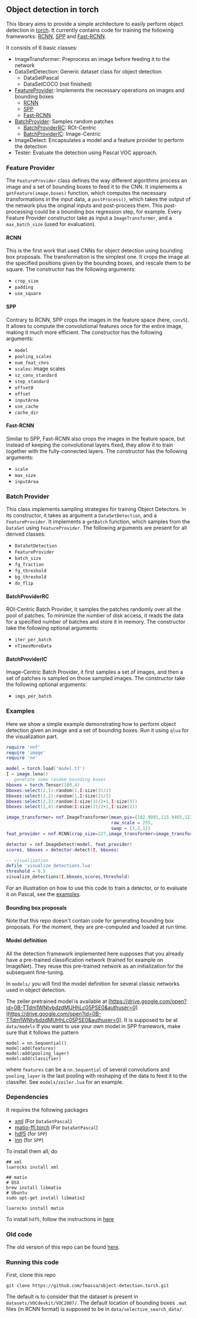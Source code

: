 ## Object detection in torch

This library aims to provide a simple architecture to easily perform object detection in [torch](http://torch.ch).
It currently contains code for training the following frameworks: [RCNN](http://arxiv.org/abs/1311.2524), [SPP](http://arxiv.org/abs/1406.4729) and [Fast-RCNN](http://arxiv.org/abs/1504.08083).

It consists of 6 basic classes:

* ImageTransformer: Preprocess an image before feeding it to the network
* DataSetDetection: Generic dataset class for object detection.
  * DataSetPascal
  * DataSetCOCO (not finished)
* [FeatureProvider](#feat_provider): Implements the necessary operations on images and bounding boxes
  * [RCNN](#rcnn)
  * [SPP](#spp)
  * [Fast-RCNN](#frcnn)
* [BatchProvider](#batch_provider): Samples random patches
  * [BatchProviderRC](#batch_provider_rc): ROI-Centric
  * [BatchProviderIC](#batch_provider_ic): Image-Centric
* ImageDetect: Encapsulates a model and a feature provider to perform the detection
* Tester: Evaluate the detection using Pascal VOC approach.

<a name="feat_provider"></a>
### Feature Provider
The `FeatureProvider` class defines the way different algorithms process an image and a set of bounding boxes to feed it to the CNN.
It implements a `getFeature(image,boxes)` function, which computes the necessary transformations in the input data, a `postProcess()`, which takes the output of the network plus the original inputs and post-process them. This post-processing could be a bounding box regression step, for example.
Every Feature Provider constructor take as input a `ImageTransformer`, and a `max_batch_size` (used for evaluation).

<a name="rcnn"></a>
#### RCNN
This is the first work that used CNNs for object detection using bounding box proposals.
The transformation is the simplest one. It crops the image at the specified positions given by the bounding boxes, and rescale them to be square.
The constructor has the following arguments:
  * `crop_size`
  * `padding`
  * `use_square`

<a name="spp"></a>
#### SPP
Contrary to RCNN, SPP crops the images in the feature space (here, `conv5`). It allows to compute the convolutional features once for the entire image, making it much more efficient.
The constructor has the following arguments:
  * `model`
  * `pooling_scales`
  * `num_feat_chns`
  * `scales`: image scales
  * `sz_conv_standard`
  * `step_standard`
  * `offset0`
  * `offset`
  * `inputArea`
  * `use_cache`
  * `cache_dir`

<a name="frcnn"></a>
#### Fast-RCNN
Similar to SPP, Fast-RCNN also crops the images in the feature space, but instead of keeping the convolutional layers fixed, they allow it to train together with the fully-connected layers.
The constructor has the following arguments:
  * `scale`
  * `max_size`
  * `inputArea`

<a name="batch_provider"></a>
### Batch Provider
This class implements sampling strategies for training Object Detectors.
In its constructor, it takes as argument a `DataSetDetection`, and a `FeatureProvider`.
It implements a `getBatch` function, which samples from the `DataSet` using `FeatureProvider`.
The following arguments are present for all derived classes:
  * `DataSetDetection`
  * `FeatureProvider`
  * `batch_size`
  * `fg_fraction`
  * `fg_threshold`
  * `bg_threshold`
  * `do_flip`

<a name="batch_provider_rc"></a>
#### BatchProviderRC
ROI-Centric Batch Provider, it samples the patches randomly over all the pool of patches.
To minimize the number of disk access, it reads the data for a specified number of batches and store it in memory.
The constructor take the following optional arguments:
  * `iter_per_batch`
  * `nTimesMoreData`

<a name="batch_provider_ic"></a>
#### BatchProviderIC
Image-Centric Batch Provider, it first samples a set of images, and then a set of patches is sampled on those sampled images.
The constructor take the following optional arguments:
  * `imgs_per_batch`

### Examples
Here we show a simple example demonstrating how to perform object detection given an image and a set of bounding boxes. 
Run it using `qlua` for the visualization part.
```lua
require 'nnf'
require 'image'
require 'nn'

model = torch.load('model.t7')
I = image.lena()
-- generate some random bounding boxes
bboxes = torch.Tensor(100,4)
bboxes:select(2,1):random(1,I:size(3)/2)
bboxes:select(2,2):random(1,I:size(2)/2)
bboxes:select(2,3):random(I:size(3)/2+1,I:size(3))
bboxes:select(2,4):random(I:size(2)/2+1,I:size(2))

image_transformer= nnf.ImageTransformer{mean_pix={102.9801,115.9465,122.7717},
                                        raw_scale = 255,
                                        swap = {3,2,1}}
feat_provider = nnf.RCNN{crop_size=227,image_transformer=image_transformer}

detector = nnf.ImageDetect(model, feat_provider)
scores, bboxes = detector:detect(I, bboxes)

-- visualization
dofile 'visualize_detections.lua'
threshold = 0.5
visualize_detections(I,bboxes,scores,threshold)

```

For an illustration on how to use this code to train a detector, or to evaluate it on Pascal, see the [examples](http://github.com/fmassa/object-detection.torch/tree/master/examples).

#### Bounding box proposals
Note that this repo doesn't contain code for generating bounding box proposals. For the moment, they are pre-computed and loaded at run time.

#### Model definition
All the detection framework implemented here supposes that you already have a pre-trained classification network (trained for example on ImageNet). They reuse this pre-trained network as an initialization for the subsequent fine-tuning.

In `models/` you will find the model definition for several classic networks used in object detection.

The zeiler pretrained model is available at [https://drive.google.com/open?id=0B-TTdm1WNtybdzdMUHhLc05PSE0&authuser=0](https://drive.google.com/open?id=0B-TTdm1WNtybdzdMUHhLc05PSE0&authuser=0).
It is supposed to be at `data/models`
If you want to use your own model in SPP framework, make sure that it follows the pattern
```
model = nn.Sequential()
model:add(features)
model:add(pooling_layer)
model:add(classifier)
```
where `features` can be a `nn.Sequential` of several convolutions and `pooling_layer` is the last pooling with reshaping of the data to feed it to the classifer. See `models/zeiler.lua` for an example.

### Dependencies

It requires the following packages

 - [xml](http://doc.lubyk.org/xml.html) (For `DataSetPascal`)
 - [matio-ffi.torch](https://github.com/soumith/matio-ffi.torch) (For `DataSetPascal`)
 - [hdf5](https://github.com/deepmind/torch-hdf5) (for `SPP`)
 - [inn](https://github.com/szagoruyko/imagine-nn) (for `SPP`)

To install them all, do

```
## xml
luarocks install xml

## matio
# OSX
brew install libmatio
# Ubuntu
sudo apt-get install libmatio2

luarocks install matio
```

To install `hdf5`, follow the instructions in [here](https://github.com/deepmind/torch-hdf5/blob/master/doc/usage.md)

### Old code
The old version of this repo can be found [here](https://github.com/fmassa/object-detection.torch/tree/legacy).


### Running this code

First, clone this repo
```
git clone https://github.com/fmassa/object-detection.torch.git
```

The default is to consider that the dataset is present in `datasets/VOCdevkit/VOC2007/`.
The default location of bounding boxes `.mat` files (in RCNN format) is supposed to be in `data/selective_search_data/`.

